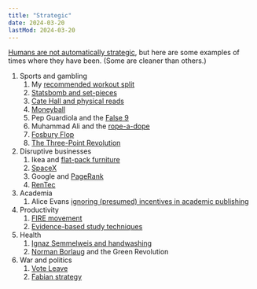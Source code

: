 ```yaml
---
title: "Strategic"
date: 2024-03-20
lastMod: 2024-03-20
---
```


[Humans are not automatically strategic](https://www.lesswrong.com/posts/PBRWb2Em5SNeWYwwB/humans-are-not-automatically-strategic), but here are some examples of times where they have been. (Some are cleaner than others.)

1. Sports and gambling
   1. My [recommended workout split](https://joel-becker.com/digital-garden/optimal-workout-split/)
   2. [Statsbomb and set-pieces](https://statsbomb.com/articles/soccer/changing-how-the-world-thinks-about-set-pieces/)
   3. [Cate Hall and physical reads](https://usefulfictions.substack.com/p/how-to-be-more-agentic)
   4. [Moneyball](https://en.wikipedia.org/wiki/Billy_Beane)
   5. Pep Guardiola and the [False 9](https://www.youtube.com/watch?v=t8jPSUQzyBE)
   6. Muhammad Ali and the [rope-a-dope](https://en.wikipedia.org/wiki/The_Rumble_in_the_Jungle)
   7. [Fosbury Flop](https://en.wikipedia.org/wiki/Dick_Fosbury#High_school_and_the_origins_of_the_Fosbury_Flop)
   8. [The Three-Point Revolution](https://www.amazon.com/Spaced-Out-Three-Point-Revolution-Everything/dp/1629378860)
2. Disruptive businesses
   1. Ikea and [flat-pack furniture](https://en.wikipedia.org/wiki/Ready-to-assemble_furniture)
   2. [SpaceX](https://www.youtube.com/watch?v=Jgw-_hlFQk4)
   3. Google and [PageRank](https://en.wikipedia.org/wiki/PageRank)
   4. [RenTec](https://en.wikipedia.org/wiki/Renaissance_Technologies#Monemetrics)
3. Academia
   1. Alice Evans [ignoring (presumed) incentives in academic publishing](https://seenunseen.in/episodes/2022/10/3/episode-297-alice-evans-studies-the-great-gender-divergence/)
4. Productivity
   1. [FIRE movement](https://en.wikipedia.org/wiki/FIRE_movement)
   2. [Evidence-based study techniques](https://www.youtube.com/watch?v=Lt54CX9DmS4)
5. Health
   1. [Ignaz Semmelweis and handwashing](https://en.wikipedia.org/wiki/Ignaz_Semmelweis)
   2. [Norman Borlaug](https://en.wikipedia.org/wiki/Norman_Borlaug#Wheat_research_in_Mexico) and the Green Revolution
6. War and politics
   1. [Vote Leave](https://en.wikipedia.org/wiki/Vote_Leave)
   2. [Fabian strategy](https://en.wikipedia.org/wiki/Fabian_strategy#Rome_versus_Carthage:_The_Second_Punic_War)

